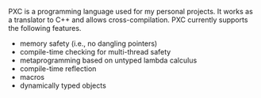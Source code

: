 PXC is a programming language used for my personal projects. It works as a translator to C++ and allows cross-compilation. PXC currently supports the following features.
* memory safety (i.e., no dangling pointers)
* compile-time checking for multi-thread safety
* metaprogramming based on untyped lambda calculus
* compile-time reflection
* macros
* dynamically typed objects
